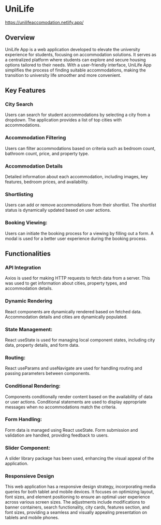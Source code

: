 # UniLife

https://unilifeaccomodation.netlify.app/

## Overview
UniLife App is a web application developed to elevate the university experience for students, focusing on accommodation solutions. It serves as a centralized platform where students can explore and secure housing options tailored to their needs. With a user-friendly interface, UniLife App simplifies the process of finding suitable accommodations, making the transition to university life smoother and more convenient.

## Key Features

### City Search

Users can search for student accommodations by selecting a city from a dropdown. The application provides a list of top cities with accommodations.

### Accommodation Filtering
Users can filter accommodations based on criteria such as bedroom count, bathroom count, price, and property type.

### Accommodation Details

Detailed information about each accommodation, including images, key features, bedroom prices, and availability.

### Shortlisting

Users can add or remove accommodations from their shortlist. The shortlist status is dynamically updated based on user actions.

### Booking Viewing:

Users can initiate the booking process for a viewing by filling out a form. A modal is used for a better user experience during the booking process.

## Functionalities

### API Integration

Axios is used for making HTTP requests to fetch data from a server. This was used to get information about cities, property types, and accommodation details.

### Dynamic Rendering

React components are dynamically rendered based on fetched data. Accommodation details and cities are dynamically populated.

### State Management:

React useState is used for managing local component states, including city data, property details, and form data.

### Routing:

React useParams and useNavigate are used for handling routing and passing parameters between components.

### Conditional Rendering:

Components conditionally render content based on the availability of data or user actions. Conditional statements are used to display appropriate messages when no accommodations match the criteria.

### Form Handling:

Form data is managed using React useState. Form submission and validation are handled, providing feedback to users.

### Slider Component:

A slider library package has been used, enhancing the visual appeal of the application.

### Responsieve Design

This web application has a responsive design strategy, incorporating media queries for both tablet and mobile devices. It focuses on optimizing layout, font sizes, and element positioning to ensure an optimal user experience across various screen sizes. The adjustments include modifications to banner containers, search functionality, city cards, features section, and font sizes, providing a seamless and visually appealing presentation on tablets and mobile phones.
